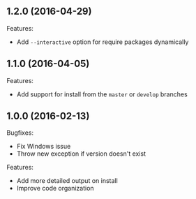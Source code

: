 ## 1.2.0 (2016-04-29)

Features:

  - Add `--interactive` option for require packages dynamically

## 1.1.0 (2016-04-05)

Features:

  - Add support for install from the `master` or `develop` branches
  
## 1.0.0 (2016-02-13)

Bugfixes:

  - Fix Windows issue
  - Throw new exception if version doesn't exist

Features:

  - Add more detailed output on install
  - Improve code organization